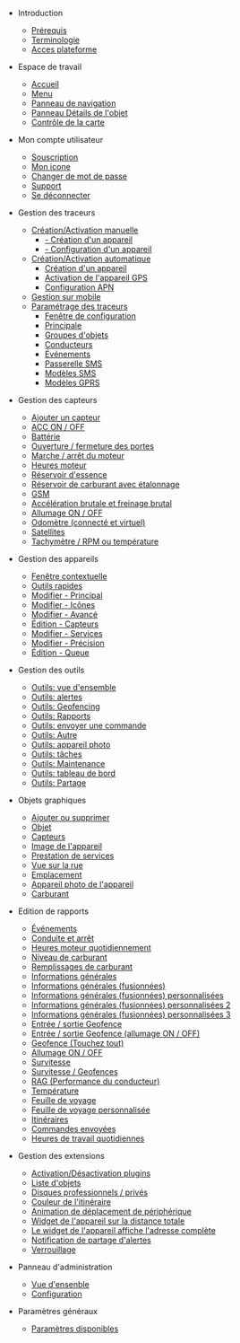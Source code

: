 - Introduction 

  - [Prérequis](introduction.md?id=prérequis)
  - [Terminologie](introduction.md?id=terminologie)
  - [Acces plateforme](introduction.md?id=accès-à-la-plateforme)

- Espace de travail
  
  - [Accueil](espace-de-travail.md?id=ecran-d39accueil)
  - [Menu](espace-de-travail.md?id=menu)
  - [Panneau de navigation](espace-de-travail.md?id=panneau-de-navigation)
  - [Panneau Détails de l'objet](espace-de-travail.md?id=panneau-détails-de-l39objet)
  - [Contrôle de la carte](espace-de-travail.md?id=contrôle-de-la-carte)

- Mon compte utilisateur

  - [Souscription](compte-utilisateurs.md?id=souscription)
  - [Mon icone](compte-utilisateurs.md?id=mes-icônes)
  - [Changer de mot de passe](compte-utilisateurs.md?id=changer-le-mot-de-passe)
  - [Support](compte-utilisateurs.md?id=support)
  - [Se déconnecter](compte-utilisateurs.md?id=se-déconnecter)

- Gestion des traceurs

  - [Création/Activation manuelle](gestion-manuelle-traceurs.md)
    - [- Création d'un appareil](gestion-manuelle-traceurs.md?id=création-d39un-appareil)
    - [- Configuration d'un appareil](gestion-manuelle-traceurs.md?id=configuration-d39un-appareil)
  - [Création/Activation automatique](gestion-auto-traceurs.md)
    - [Création d'un appareil](gestion-auto-traceurs.md?id=création-d39un-appareil)
    - [Activation de l'appareil GPS](gestion-auto-traceurs.md?id=activation-de-l39appareil-gps)
    - [Configuration APN](gestion-auto-traceurs.md?id=configuration-apn)
  - [Gestion sur mobile](gestion-sur-mobile.md)
  - [Paramétrage des traceurs](parametrage-des-traceurs.md)
    - [Fenêtre de configuration](parametrage-des-traceurs.md?id=fenêtre-de-configuration)
    - [Principale](parametrage-des-traceurs.md?id=principale)
    - [Groupes d'objets](parametrage-des-traceurs.md?id=groupes-d39objets)
    - [Conducteurs](parametrage-des-traceurs.md?id=conducteurs)
    - [Événements](parametrage-des-traceurs.md?id=Événements)
    - [Passerelle SMS](parametrage-des-traceurs.md?id=passerelle-sms)
    - [Modèles SMS](parametrage-des-traceurs.md?id=modèles-sms)
    - [Modèles GPRS](parametrage-des-traceurs.md?id=modèles-gprs)

- Gestion des capteurs

  - [Ajouter un capteur](gestion-des-capteurs.md?id=ajouter-un-capteur)
  - [ACC ON / OFF](gestion-des-capteurs.md?id=acc-on-off)
  - [Battérie](gestion-des-capteurs.md?id=battérie)
  - [Ouverture / fermeture des portes](gestion-des-capteurs.md?id=ouverture-fermeture-des-portes)
  - [Marche / arrêt du moteur](gestion-des-capteurs.md?id=marche-arrêt-du-moteur)
  - [Heures moteur](gestion-des-capteurs.md?id=heures-moteur)
  - [Réservoir d'essence](gestion-des-capteurs.md?id=réservoir-d39essence)
  - [Réservoir de carburant avec étalonnage](gestion-des-capteurs.md?id=réservoir-de-carburant-avec-étalonnage)
  - [GSM](gestion-des-capteurs.md?id=gsm)
  - [Accélération brutale et freinage brutal](gestion-des-capteurs.md?id=accélération-brutale-et-freinage-brutal)
  - [Allumage ON / OFF](gestion-des-capteurs.md?id=allumage-on-off)
  - [Odomètre (connecté et virtuel)](gestion-des-capteurs.md?id=odomètre-connecté-et-virtuel)
  - [Satellites](gestion-des-capteurs.md?id=satellites)
  - [Tachymètre / RPM ou température](gestion-des-capteurs.md?id=tachymètre-rpm-ou-température)

- Gestion des appareils

  - [Fenêtre contextuelle](gestion-des-appareils.md?id=fenêtre-contextuelle-de-l39objet)
  - [Outils rapides](gestion-des-appareils.md?id=outils-rapides-d39objet)
  - [Modifier - Principal](gestion-des-appareils.md?id=modifier-principal)
  - [Modifier - Icônes](gestion-des-appareils.md?id=modifier-icônes)
  - [Modifier - Avancé](gestion-des-appareils.md?id=modifier-avancé)
  - [Édition - Capteurs](gestion-des-appareils.md?id=Édition-capteurs)
  - [Modifier - Services](gestion-des-appareils.md?id=modifier-services)
  - [Modifier - Précision](gestion-des-appareils.md?id=modifier-précision)
  - [Édition - Queue](gestion-des-appareils.md?id=Édition-queue)
  
  
- Gestion des outils

  - [Outils: vue d'ensemble](gestion-des-outils.md?id=outils-vue-d39ensemble)
  - [Outils: alertes](gestion-des-outils.md?id=outils-alertes)
  - [Outils: Geofencing](gestion-des-outils.md?id=outils-geofencing)
  - [Outils: Rapports](gestion-des-outils.md?id=outils-rapports)
  - [Outils: envoyer une commande](gestion-des-outils.md?id=outils-envoyer-une-commande)
  - [Outils: Autre](gestion-des-outils.md?id=outils-autre)
  - [Outils: appareil photo](gestion-des-outils.md?id=outils-appareil-photo)
  - [Outils: tâches](gestion-des-outils.md?id=outils-tâches)
  - [Outils: Maintenance](gestion-des-outils.md?id=outils-maintenance)
  - [Outils: tableau de bord](gestion-des-outils.md?id=outils-tableau-de-bord)
  - [Outils: Partage](gestion-des-outils.md?id=outils-partage)
  
- Objets graphiques

  - [Ajouter ou supprimer](objets-graphiques.md?id=ajoutsuppression)
  - [Objet](objets-graphiques.md?id=objet)
  - [Capteurs](objets-graphiques.md?id=capteurs)
  - [Image de l'appareil](objets-graphiques.md?id=image-de-l39appareil)
  - [Prestation de services](objets-graphiques.md?id=prestations-de-service)
  - [Vue sur la rue](objets-graphiques.md?id=vue-sur-la-rue)
  - [Emplacement](objets-graphiques.md?id=emplacement)
  - [Appareil photo de l'appareil](objets-graphiques.md?id=appareil-photo-de-l39appareil)
  - [Carburant](objets-graphiques.md?id=carburant)

- Edition de rapports

  - [Événements](edition-de-rapports.md?id=Événements)
  - [Conduite et arrêt](edition-de-rapports.md?id=conduite-et-arrêt)
  - [Heures moteur quotidiennement](edition-de-rapports.md?id=heures-moteur-quotidiennement)
  - [Niveau de carburant](edition-de-rapports.md?id=niveau-de-carburant)
  - [Remplissages de carburant](edition-de-rapports.md?id=remplissages-de-carburant)
  - [Informations générales](edition-de-rapports.md?id=informations-générales)
  - [Informations générales (fusionnées)](edition-de-rapports.md?id=informations-générales-fusionnées)
  - [Informations générales (fusionnées) personnalisées](edition-de-rapports.md?id=informations-générales-fusionnées-personnalisées)
  - [Informations générales (fusionnées) personnalisées 2](edition-de-rapports.md?id=informations-générales-fusionnées-personnalisées-2)
  - [Informations générales (fusionnées) personnalisées 3](edition-de-rapports.md?id=informations-générales-fusionnées-personnalisées-3)
  - [Entrée / sortie Geofence](edition-de-rapports.md?id=entrée-sortie-geofence)
  - [Entrée / sortie Geofence (allumage ON / OFF)](edition-de-rapports.md?id=entrée-sortie-geofence-allumage-on-off)
  - [Geofence (Touchez tout)](edition-de-rapports.md?id=geofence-touchez-tout)
  - [Allumage ON / OFF](edition-de-rapports.md?id=allumage-on-off)
  - [Survitesse](edition-de-rapports.md?id=survitesse)
  - [Survitesse / Geofences](edition-de-rapports.md?id=survitesse-geofences)
  - [RAG (Performance du conducteur)](edition-de-rapports.md?id=rag-performance-du-conducteur)
  - [Température](edition-de-rapports.md?id=température)
  - [Feuille de voyage](edition-de-rapports.md?id=feuille-de-voyage)
  - [Feuille de voyage personnalisée](edition-de-rapports.md?id=initialize)
  - [Itinéraires](edition-de-rapports.md?id=feuille-de-voyage-personnalisée)
  - [Commandes envoyées](edition-de-rapports.md?id=commandes-envoyées)
  - [Heures de travail quotidiennes](edition-de-rapports.md?id=heures-de-travail-quotidiennes)

- Gestion des extensions

  - [Activation/Désactivation plugins](gestion-des-extensions.md?id=activationdésactivation)
  - [Liste d'objets](gestion-des-extensions.md?id=liste-d39objets)
  - [Disques professionnels / privés](gestion-des-extensions.md?id=disques-professionnels-privés)
  - [Couleur de l'itinéraire](gestion-des-extensions.md?id=couleur-de-l39itinéraire)
  - [Animation de déplacement de périphérique](gestion-des-extensions.md?id=animation-de-déplacement-de-périphérique)
  - [Widget de l'appareil sur la distance totale](gestion-des-extensions.md?id=widget-de-l39appareil-sur-la-distance-totale)
  - [Le widget de l'appareil affiche l'adresse complète](gestion-des-extensions.md?id=le-widget-de-l39appareil-affiche-l39adresse-complète)
  - [Notification de partage d'alertes](gestion-des-extensions.md?id=notification-de-partage-d39alertes)
  - [Verrouillage](gestion-des-extensions.md?id=verrouillage)

- Panneau d'administration

  - [Vue d'ensenble](panneau-administration.md?id=initialize)
  - [Configuration](panneau-administration.md?id=initialize)
  

- Paramètres généraux

  - [Paramètres disponibles](parametres-generaux.md?id=initialize)
